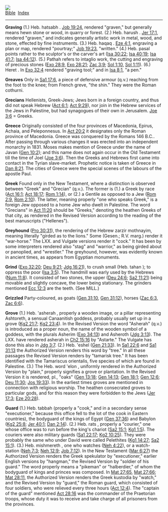 [![](../../cdshop/ithlogo.png)](../../index)  
[Bible](../index)  [Index](index) 

------------------------------------------------------------------------

<span id="000">**Graving**</span> (1.) Heb. hatsabh . [Job
19:24](../kjv/job019.htm#024), rendered "graven," but generally means
hewn stone or wood, in quarry or forest. (2.) Heb. harush . [Jer
17:1](../kjv/jer017.htm#001), rendered "graven," and indicates generally
artistic work in metal, wood, and stone, effected by fine instruments.
(3.) Heb. haqaq . [Eze 4:1](../kjv/eze004.htm#001), engraving a plan or
map, rendered "pourtray;" [Job 19:23](../kjv/job019.htm#023), "written."
(4.) Heb. pasal points rather to the sculptor's or the carver's art
([Isa 30:22](../kjv/isa030.htm#022); [Isa 40:19](../kjv/isa040.htm#019);
[Isa 41:7](../kjv/isa041.htm#007); [Isa 44:12](../kjv/isa044.htm#012)).
(5.) Pathah refers to intaglio work, the cutting and engraving of
precious stones ([Exo 28:9](../kjv/exo028.htm#009), [Exo
28:21](../kjv/exo028.htm#021); [Zac 3:9](../kjv/zac003.htm#009); [Sol
1:10](../kjv/sol001.htm#010), [Sol 1:11](../kjv/sol001.htm#011)). (6.)
Heret . In [Exo 32:4](../kjv/exo032.htm#004) rendered "graving tool;"
and in [Isa 8:1](../kjv/isa008.htm#001), "a pen."

<span id="001">**Greaves**</span> Only in [Sa1
17:6](../kjv/sa1017.htm#006), a piece of defensive armour (q.v.)
reaching from the foot to the knee; from French greve, "the shin." They
were the Roman cothurni.

<span id="002">**Grecians**</span> Hellenists, Greek-Jews; Jews born in
a foreign country, and thus did not speak Hebrew ([Act
6:1](../kjv/act006.htm#001); [Act 9:29](../kjv/act009.htm#029)), nor
join in the Hebrew services of the Jews in Palestine, but had synagogues
of their own in Jerusalem. [Joe 3:6](../kjv/joe003.htm#006) = Greeks.

<span id="003">**Greece**</span> Originally consisted of the four
provinces of Macedonia, Epirus, Achaia, and Peleponnesus. In [Act
20:2](../kjv/act020.htm#002) it designates only the Roman province of
Macedonia. Greece was conquered by the Romans 146 B.C.. After passing
through various changes it was erected into an independent monarchy in
1831. Moses makes mention of Greece under the name of Javan ([Gen
10:2](../kjv/gen010.htm#002)); and this name does not again occur in the
Old Testament till the time of Joel ([Joe 3:6](../kjv/joe003.htm#006)).
Then the Greeks and Hebrews first came into contact in the Tyrian
slave-market. Prophetic notice is taken of Greece in [Dan
8:21](../kjv/dan008.htm#021). The cities of Greece were the special
scenes of the labours of the apostle Paul.

<span id="004">**Greek**</span> Found only in the New Testament, where a
distinction is observed between "Greek" and "Grecian" (q.v.). The former
is (1.) a Greek by race ([Act 16:1](../kjv/act016.htm#001); [Act
18:17](../kjv/act018.htm#017); [Rom 1:14](../kjv/rom001.htm#014)), or
(2.) a Gentile as opposed to a Jew ([Rom 2:9](../kjv/rom002.htm#009),
[Rom 2:10](../kjv/rom002.htm#010)). The latter, meaning properly "one
who speaks Greek," is a foreign Jew opposed to a home Jew who dwelt in
Palestine. The word "Grecians" in [Act 11:20](../kjv/act011.htm#020)
should be "Greeks," denoting the heathen Greeks of that city, as
rendered in the Revised Version according to the reading of the best
manuscripts ("Hellenes").

<span id="005">**Greyhound**</span> ([Pro
30:31](../kjv/pro030.htm#031)), the rendering of the Hebrew zarzir
mothnayim, meaning literally "girded as to the lions." Some (Gesen.;
R.V. marg.) render it "war-horse." The LXX. and Vulgate versions render
it "cock." It has been by some interpreters rendered also "stag" and
"warrior," as being girded about or panoplied, and "wrestler." The
greyhound, however, was evidently known in ancient times, as appears
from Egyptian monuments.

<span id="006">**Grind**</span> ([Exo 32:20](../kjv/exo032.htm#020);
[Deu 9:21](../kjv/deu009.htm#021); [Jdg 16:21](../kjv/jdg016.htm#021)),
to crush small (Heb. tahan ); to oppress the poor ([Isa
3:5](../kjv/isa003.htm#005)). The handmill was early used by the Hebrews
([Num 11:8](../kjv/num011.htm#008)). It consisted of two stones, the
upper ([Deu 24:6](../kjv/deu024.htm#006); [Sa2
11:21](../kjv/sa2011.htm#021)) being movable and slightly concave, the
lower being stationary. The grinders mentioned [Ecc
12:3](../kjv/ecc012.htm#003) are the teeth. (See MILL.)

<span id="007">**Grizzled**</span> Party-coloured, as goats ([Gen
31:10](../kjv/gen031.htm#010), [Gen 31:12](../kjv/gen031.htm#012)),
horses ([Zac 6:3](../kjv/zac006.htm#003), [Zac
6:6](../kjv/zac006.htm#006)).

<span id="008">**Grove**</span> (1.) Heb. 'asherah , properly a wooden
image, or a pillar representing Ashtoreth, a sensual Canaanitish
goddess, probably usually set up in a grove ([Kg2
21:7](../kjv/kg2021.htm#007); [Kg2 23:4](../kjv/kg2023.htm#004)). In the
Revised Version the word "Asherah" (q.v.) is introduced as a proper
noun, the name of the wooden symbol of a goddess, with the plurals
Asherim ([Exo 34:13](../kjv/exo034.htm#013)) and Asheroth ([Jdg
3:13](../kjv/jdg003.htm#013)). The LXX. have rendered asherah in [Ch2
15:16](../kjv/ch2015.htm#016) by "Astarte." The Vulgate has done this
also in [Jdg 3:7](../kjv/jdg003.htm#007). (2.) Heb. 'eshel ([Gen
21:33](../kjv/gen021.htm#033)). In [Sa1 22:6](../kjv/sa1022.htm#006) and
[Sa1 31:13](../kjv/sa1031.htm#013) the Authorized Version renders this
word by "tree." In all these passages the Revised Version renders by
"tamarisk tree." It has been identified with the Tamariscus orientalis,
five species of which are found in Palestine. (3.) The Heb. word 'elon ,
uniformly rendered in the Authorized Version by "plain," properly
signifies a grove or plantation. In the Revised Version it is rendered,
pl., "oaks" ([Gen 13:18](../kjv/gen013.htm#018); [Gen
14:13](../kjv/gen014.htm#013); [Gen 18:1](../kjv/gen018.htm#001); [Gen
12:6](../kjv/gen012.htm#006); [Deu 11:30](../kjv/deu011.htm#030); [Jos
19:33](../kjv/jos019.htm#033)). In the earliest times groves are
mentioned in connection with religious worship. The heathen consecrated
groves to particular gods, and for this reason they were forbidden to
the Jews ([Jer 17:3](../kjv/jer017.htm#003); [Eze
20:28](../kjv/eze020.htm#028)).

<span id="009">**Guard**</span> (1.) Heb. tabbah (properly a "cook," and
in a secondary sense "executioner," because this office fell to the lot
of the cook in Eastern countries), the bodyguard of the kings of Egypt
([Gen 37:36](../kjv/gen037.htm#036)) and Babylon ([Kg2
25:8](../kjv/kg2025.htm#008); [Jer 40:1](../kjv/jer040.htm#001); [Dan
2:14](../kjv/dan002.htm#014)). (2.) Heb. rats , properly a "courier,"
one whose office was to run before the king's chariot ([Sa2
15:1](../kjv/sa2015.htm#001); [Kg1 1:5](../kjv/kg1001.htm#005)). The
couriers were also military guards ([Sa1 22:17](../kjv/sa1022.htm#017);
[Kg2 10:25](../kjv/kg2010.htm#025)). They were probably the same who
under David were called Pelethites ([Kg1 14:27](../kjv/kg1014.htm#027);
[Sa2 15:1](../kjv/sa2015.htm#001)). (3.) Heb. mishmereth , one who
watches ([Neh 4:22](../kjv/neh004.htm#022)), or a watch-station ([Neh
7:3](../kjv/neh007.htm#003); [Neh 12:9](../kjv/neh012.htm#009); [Job
7:12](../kjv/job007.htm#012)). In the New Testament ([Mar
6:27](../kjv/mar006.htm#027)) the Authorized Version renders the Greek
spekulator by "executioner," earlier English versions by "hangman," the
Revised Version by "soldier of his guard." The word properly means a
"pikeman" or "halberdier," of whom the bodyguard of kings and princes
was composed. In [Mat 27:65](../kjv/mat027.htm#065), [Mat
27:66](../kjv/mat027.htm#066); [Mat 28:11](../kjv/mat028.htm#011), the
Authorized Version renders the Greek kustodia by "watch," and the
Revised Version by "guard," the Roman guard, which consisted of four
soldiers, who were relieved every three hours ([Act
12:4](../kjv/act012.htm#004)). The "captain of the guard" mentioned [Act
28:16](../kjv/act028.htm#016) was the commander of the Praetorian
troops, whose duty it was to receive and take charge of all prisoners
from the provinces.
